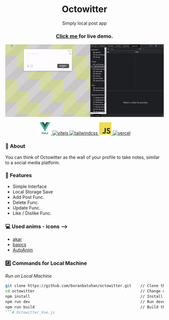 <h1 align="center">Octowitter</h1>

<p align="center"> Simply local post app </p>
<h3 align="center"><a href="https://octowitter.vercel.app"> Click me </a> for live demo.</h3>

<p align="center"><img src="src/assets/gifs/demo.gif" loading="eager" alt="webres-demo" /></a> </p>

<div align="center">
<a href="https://vuejs.org/" target="_blank" rel="noreferrer"> <img src="https://raw.githubusercontent.com/devicons/devicon/master/icons/vuejs/vuejs-original-wordmark.svg" alt="vuejs" width="40" height="40"/> </a> 
<a href="https://vitejs.dev" target="_blank" rel="noreferrer"> <img src="https://vitejs.dev/logo-with-shadow.png" alt="vitejs" width="40" height="40"/> </a> 
 <a href="https://tailwindcss.com/" target="_blank" rel="noreferrer"> <img src="https://www.vectorlogo.zone/logos/tailwindcss/tailwindcss-icon.svg" alt="tailwindcss" width="40" height="40"/> 
 </a>  
<a href="https://developer.mozilla.org/en-US/docs/Web/JavaScript" target="_blank" rel="noreferrer"> <img src="https://raw.githubusercontent.com/devicons/devicon/master/icons/javascript/javascript-original.svg" alt="javascript" width="40" height="40"/> </a> 
<a href="https://vercel.com" target="_blank" rel="noreferrer"> <img src="https://seeklogo.com/images/V/vercel-logo-F748E39008-seeklogo.com.png" alt="vercel" width="40" height="40"/> </a> 

</div>


### 📔 **About**
You can think of Octowitter as the wall of your profile to take notes, similar to a social media platform.


### 📜 **Features**
- Simple Interface
- Local Storage Save
- Add Post Func.
- Delete Func.
- Update Func.
- Like / Dislike Func.



### 💻 **Used anims - icons** -->


- [akar](https://iconer.app/akar/)
- [basics](https://iconer.app/basicons/)
- [AutoAnim](https://auto-animate.formkit.com)


### #️⃣ **Commands for Local Machine**

_Run on Local Machine_

```sh
git clone https://github.com/boranbatuhan/octowitter.git    // Clone the repository.
cd octowitter                                               // Change directory.
npm install                                                 // Install dependencies.
npm run dev                                                 // Run development mode.
npm run build                                               // Build the project.
```# Octowitter_Vue.js
